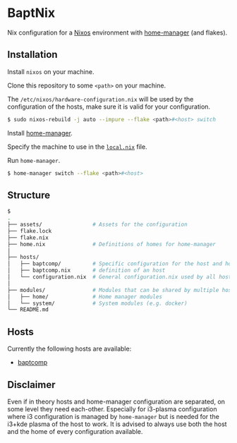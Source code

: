 # BaptNix

Nix configuration for a [Nixos](https://nixos.org/) environment with
[home-manager](https://github.com/nix-community/home-manager) (and flakes).

## Installation

Install `nixos` on your machine.

Clone this repository to some `<path>` on your machine.

The `/etc/nixos/hardware-configuration.nix` will be used by the configuration
of the hosts, make sure it is valid for your configuration.

```bash
$ sudo nixos-rebuild -j auto --impure --flake <path>#<host> switch
```

Install [home-manager](https://github.com/nix-community/home-manager).

Specify the machine to use in the [`local.nix`](./local.nix) file.

Run `home-manager`.

```bash
$ home-manager switch --flake <path>#<host>
```

## Structure

```bash
$ 
.
├── assets/                # Assets for the configuration
├── flake.lock
├── flake.nix
├── home.nix               # Definitions of homes for home-manager
│
├── hosts/
│   ├── baptcomp/          # Specific configuration for the host and home
│   ├── baptcomp.nix       # definition of an host
│   └── configuration.nix  # General configuration.nix used by all hosts
│
├── modules/               # Modules that can be shared by multiple hosts
│   ├── home/              # Home manager modules
│   └── system/            # System modules (e.g. docker)
└── README.md
```

## Hosts

Currently the following hosts are available:

* [baptcomp](./hosts/baptcomp.nix)

## Disclaimer

Even if in theory hosts and home-manager configuration are separated, on some
level they need each-other. Especially for i3-plasma configuration where i3
configuration is managed by `home-manager` but is needed for the i3+kde plasma
of the host to work. It is advised to always use both the host and the home of
every configuration available.
